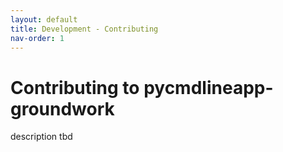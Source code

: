 ```yaml
---
layout: default
title: Development - Contributing
nav-order: 1
---
```


# Contributing to pycmdlineapp-groundwork

description tbd
